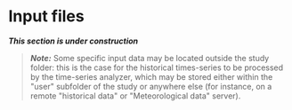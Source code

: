 # Input files

_**This section is under construction**_

> _**Note:**_ Some specific input data may be located outside the study folder: this is the case for the historical 
> times-series to be processed by the time-series analyzer, which may be stored either within the "user" subfolder of 
> the study or anywhere else (for instance, on a remote "historical data" or "Meteorological data" server).